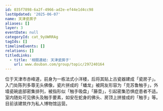 ```yaml
---
id: 035f7898-6a2f-4966-ad2e-ef44e1d4cc98
lastUpdated: '2025-06-07'
name: 天津瓷房子
aliases: []
layer: 3
eventDate: null
categoryId: cat_9yUWRRAg
tagIds: []
timelineEvents: []
relations: []
titledLinks:
  - title: '相關連結: 天津瓷房子'
    url: www.douban.com/group/topic/297240164
---
```

位于天津市赤峰道，前身为一栋法式小洋楼，后将其贴上古瓷器建成「瓷房子」。入门处陈列多尊无头佛像，瓷片拼成的「蟠龙」被网友形容为「克苏鲁触手」，外墙瓷碗底部密集排列，被指形似「触手吸盘」「藤壶」，引起密集恐惧症患者不适。室内随处可见佛头及触手要素，如安在蛇身的佛头、房顶上拼接成的「触手」等。目前该建筑作为私人博物馆运营。
